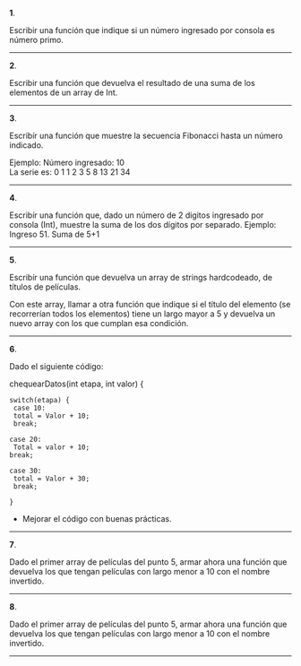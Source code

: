 **1**.

Escribir una función que indique si un número ingresado por consola es número primo.

---------------------------------------------------


**2**.

Escribir una función que devuelva el resultado de una suma de los elementos de un array de Int. 


---------------------------------------------------


**3**.

Escribír una función que muestre la secuencia Fibonacci hasta un número indicado.

Ejemplo:
Número ingresado: 10                                                                         
La serie es:
0  1  1  2  3  5  8  13  21  34

---------------------------------------------------


**4**.

Escribír una función que, dado un número de 2 digitos ingresado por consola (Int), muestre la suma de los dos dígitos por separado.
Ejemplo:
Ingreso 51.
Suma de 5+1 


---------------------------------------------------


**5**.

Escribír una función que devuelva un array de strings hardcodeado, de títulos de películas.

Con este array, llamar a otra función que indique si el título del elemento (se recorrerían todos los elementos) tiene un largo mayor a 5 y devuelva un nuevo array con los que cumplan esa condición.


---------------------------------------------------


**6**.

Dado el siguiente código: 

chequearDatos(int etapa, int valor) {

```c-sharp
switch(etapa) {
 case 10:
 total = Valor + 10;
 break;

case 20:
 Total = valor + 10;
break;

case 30:
 total = Valor + 30;
 break;

}
```

- Mejorar el código con buenas prácticas.


---------------------------------------------------


**7**.

Dado el primer array de películas del punto 5, armar ahora una función que devuelva los que tengan películas con largo menor a 10 con el nombre invertido.

---------------------------------------------------



**8**.

Dado el primer array de películas del punto 5, armar ahora una función que devuelva los que tengan películas con largo menor a 10 con el nombre invertido.

---------------------------------------------------
